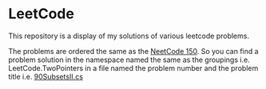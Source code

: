 # LeetCode

This repository is a display of my solutions of various leetcode problems.

The problems are ordered the same as the [NeetCode 150](https://neetcode.io/practice). So you can find a problem solution in the namespace named the same as the groupings i.e. LeetCode.TwoPointers in a file named the problem number and the problem title i.e. [90SubsetsII.cs](https://leetcode.com/problems/subsets-ii/)
